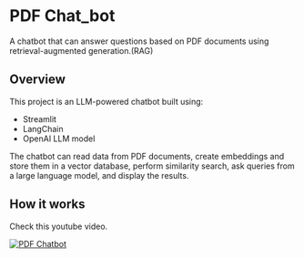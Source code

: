 # PDF Chat_bot
A chatbot that can answer questions based on PDF documents using retrieval-augmented generation.(RAG)

## Overview
This project is an LLM-powered chatbot built using:

- Streamlit
- LangChain
- OpenAI LLM model

The chatbot can read data from PDF documents, create embeddings and store them in a vector database, perform similarity search, ask queries from a large language model, and display the results.

## How it works
Check this youtube video.


[![PDF Chatbot](http://img.youtube.com/vi/hn-vBbLIiG4/0.jpg)](http://www.youtube.com/watch?v=hn-vBbLIiG4)


